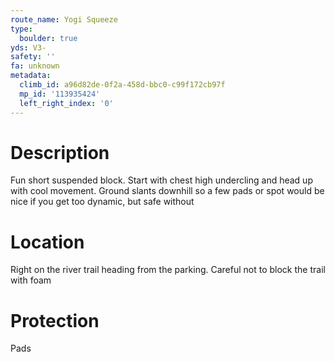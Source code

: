 ```yaml
---
route_name: Yogi Squeeze
type:
  boulder: true
yds: V3-
safety: ''
fa: unknown
metadata:
  climb_id: a96d82de-0f2a-458d-bbc0-c99f172cb97f
  mp_id: '113935424'
  left_right_index: '0'
---
```

# Description
Fun short suspended block. Start with chest high undercling and head up with cool movement. Ground slants downhill so a few pads or spot would be nice if you get too dynamic, but safe without

# Location
Right on the river trail heading from the parking. Careful not to block the trail with foam

# Protection
Pads

